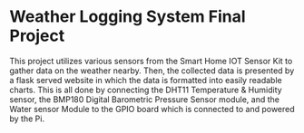 
# Weather Logging System Final Project

This project utilizes various sensors from the Smart Home IOT Sensor Kit to gather data on the weather nearby.
Then, the collected data is presented by a flask served website in which the data is formatted into easily readable charts.
This is all done by connecting the DHT11 Temperature & Humidity sensor, the BMP180 Digital Barometric Pressure Sensor module,
and the Water sensor Module to the GPIO board which is connected to and powered by the Pi. 
